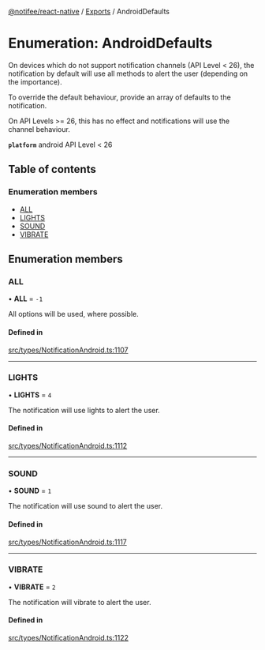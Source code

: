 [@notifee/react-native](../README.md) / [Exports](../modules.md) / AndroidDefaults

# Enumeration: AndroidDefaults

On devices which do not support notification channels (API Level < 26), the notification
by default will use all methods to alert the user (depending on the importance).

To override the default behaviour, provide an array of defaults to the notification.

On API Levels >= 26, this has no effect and notifications will use the channel behaviour.

**`platform`** android API Level < 26

## Table of contents

### Enumeration members

- [ALL](AndroidDefaults.md#all)
- [LIGHTS](AndroidDefaults.md#lights)
- [SOUND](AndroidDefaults.md#sound)
- [VIBRATE](AndroidDefaults.md#vibrate)

## Enumeration members

### ALL

• **ALL** = `-1`

All options will be used, where possible.

#### Defined in

[src/types/NotificationAndroid.ts:1107](https://github.com/cabljac/react-native-notifee/blob/4d792c9/src/types/NotificationAndroid.ts#L1107)

___

### LIGHTS

• **LIGHTS** = `4`

The notification will use lights to alert the user.

#### Defined in

[src/types/NotificationAndroid.ts:1112](https://github.com/cabljac/react-native-notifee/blob/4d792c9/src/types/NotificationAndroid.ts#L1112)

___

### SOUND

• **SOUND** = `1`

The notification will use sound to alert the user.

#### Defined in

[src/types/NotificationAndroid.ts:1117](https://github.com/cabljac/react-native-notifee/blob/4d792c9/src/types/NotificationAndroid.ts#L1117)

___

### VIBRATE

• **VIBRATE** = `2`

The notification will vibrate to alert the user.

#### Defined in

[src/types/NotificationAndroid.ts:1122](https://github.com/cabljac/react-native-notifee/blob/4d792c9/src/types/NotificationAndroid.ts#L1122)
